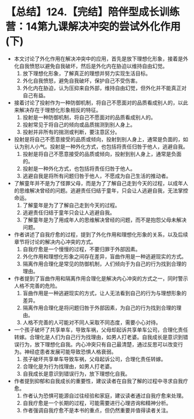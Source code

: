 # 【总结】124.【完结】陪伴型成长训练营：14第九课解决冲突的尝试外化作用(下)

-   本文讨论了外化作用在解决冲突中的应用，首先是放下理想化形象，接着是外化自我愤怒以避免自我破坏，然后是外化内在胁迫以维持自由幻觉。
    1.  放下理想化形象，了解真正的理想并努力实现生活目标。
    2.  外化自我愤怒，避免自我破坏，保护自己不受伤害。
    3.  外化内在胁迫，认为压抑来自外部，维持自由幻觉，但外化并不能真正对自己有益。
-   接着讨论了投射作为一种防御机制，将自己不愿面对的品质看成别人的，以此来解决存在于理想化形象相反的特征。
    1.  投射是一种防御机制，将自己不愿面对的品质看成别人的。
    2.  投射常见于将自己的倾向或品质揣测到别人身上。
    3.  投射并非所有的揣测或判断，要注意区分。
-   投射是将自己不愿意接受的品质或倾向，投射到别人身上，通常是负面的，如认为别人小气。投射是一种外化方式，也包括将责任归咎于他人，逃避自我。
    1.  投射是将自己不愿意接受的品质或倾向，投射到别人身上，通常是负面的。
    2.  投射是一种外化方式，也包括将责任归咎于他人。
    3.  逃避自我是将所有问题归咎于他人，不愿成为自己生活的推动者。
-   了解童年并不是为了怪罪父母，而是为了了解自己走到今天的过程，以成年人的思维解决曾经的问题。逃避责任归结于童年，只会让人逃避自我，无法掌控命运。
    1.  了解童年是为了了解自己走到今天的过程。
    2.  逃避责任归结于童年只会让人逃避自我。
    3.  了解童年是为了用成年人的思维解决曾经的问题，而不是抱怨父母未解决问题。
-   作者讲述了自我疗愈的过程，提到了外化作用和理想化形象的关系，以及后续章节将讨论的解决内心冲突的方式。
    1.  自我疗愈是一个慢慢的过程，不要归罪于外部因素。
    2.  外化作用和理想化形象之间存在差异，盲曲作用是一种逃避现实的方式。
    3.  隔离作用合理化是常见的防御机制，人们倾向于为自己的行为找到合理的理由。
-   作者提到了盲曲作用和隔离作用合理化是解决内心冲突的方式之一，同时警示人格不完善的危险。
    1.  盲曲作用是一种逃避现实的方式，让人无法看到自己的行为与理想形象的差异。
    2.  隔离作用合理化是将问题归咎于外部因素，为自己的行为找到合理的理由。
    3.  人格不完善的人可能对不同人采取不同态度，需要小心对待。
-   一个孩子破坏了共享单车，导致车祸，父母却起诉共享单车公司，合理化责任转嫁。合理化是人们为自己行为找理由，如男人打老婆。自我成长是意识到错误行为，放下理想化自我。内心冲突只有自己最清楚，通过反思可以改变行为。神经症患者发展可能导致恐惧人格衰弱。
    1.  孩子破坏共享单车导致车祸，父母起诉公司，合理化责任转嫁。
    2.  合理化是为行为找理由，如男人打老婆。
    3.  自我成长是意识到错误行为，放下理想化自我。
-   作者提到抑郁和自我成长的重要性，建议读者在自我了解的过程中寻求自我疗愈。
    1.  作者认为恐惧可能源自过往经验和家庭，建议读者通过自我疗愈来处理。
    2.  自我疗愈是一个长期的过程，可能需要进行心理咨询和精神分析。
    3.  作者强调自我疗愈不是本书的重点，但仍然重要并值得读者关注。